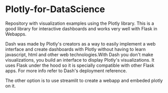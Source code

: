 # Plotly-for-DataScience

Repository with visualization examples using the Plotly library. This is a good library for interactive dashboards and works very well with Flask in Webapps.

Dash was made by Plotly's creators as a way to easily implement a web interface and create dashboards with Plotly without having to learn javascript, html and other web technologies.With Dash you don't make visualizations, you build an interface to display Plotly's visualizations. It uses Flask under the hood so it is specially compatible with other Flask apps. For more info refer to Dash's deployment reference.

The other option is to use streamlit to create a webapp and embeded plotly on it.

